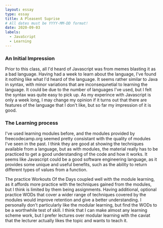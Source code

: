 ```yaml
---
layout: essay
type: essay
title: A Pleasent Suprise
# All dates must be YYYY-MM-DD format!
date: 2020-09-03
labels:
  - JavaScript
  - Learning
---
```


### An Initial Impression

  Prior to this class, all I'd heard of Javascript was from memes blasting it as a bad language. Having had a week to learn about the language, I've found it nothing like what I'd heard of the language. It seems rather similar to Java in syntax, with minor variations that are inconsequnetial to learning the language. It could be due to the number of languages I've used, but I felt the syntax was quite easy to pick up. As my experince with Javascript is only a week long, I may change my opinion if it turns out that there are features of the language that I don't like, but so far my impression of it is good. 

### The Learning process

  I've used learning modules before, and the modules provided by freecodecamp.org seemed pretty consistant with the quality of modules I've seen in the past. I think they are good at showing the techniques available from a language, but as with modules, the material really has to be practiced to get a good understanding of the code and how it works. It seems like Javascript could be a good software engineering language, as it provides some unique and useful benefits, such as the ability to return different types of values from a function. 

  The practice Workouts Of the Days coupled well with the module learning, as it affords more practice with the techniques gained from the modules, but I think is limited by them being assignments. Having additional, optional practice WODs that cover a wider range of techniques covered by the modules would improve retention and give a better understanding. I personally don't particularly like the modular learning, but find the WODs to be a worthwhile test of skill. I think that I can make almost any learning scheme work, but I prefer lectures over modular learning with the caviat that the lecturer actually likes the topic and wants to teach it. 
